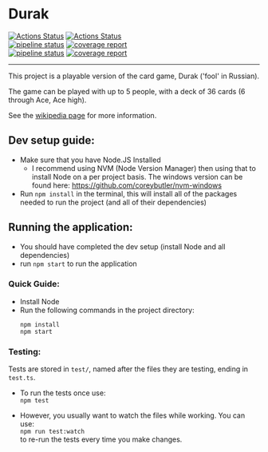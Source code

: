 # Durak

[![Actions Status](https://github.com/KaiSforza/durak/workflows/Node.js%20CI/badge.svg)](https://github.com/KaiSforza/durak/actions?query=workflow%3A"Node.js+CI")
[![Actions Status](https://github.com/KaiSforza/durak/workflows/CodeQL/badge.svg)](https://github.com/KaiSforza/durak/actions?query=workflow%3ACodeQL)  
[![pipeline status](https://gitlab.kaictl.me/kaictl/durak/badges/master/pipeline.svg)](https://gitlab.kaictl.me/kaictl/durak/-/commits/master)
[![coverage report](https://gitlab.kaictl.me/kaictl/durak/badges/master/coverage.svg)](https://gitlab.kaictl.me/kaictl/durak/-/commits/master)  
[![pipeline status](https://gitlab.com/KaiSforza/durak/badges/master/pipeline.svg)](https://gitlab.com/KaiSforza/durak/-/commits/master)
[![coverage report](https://gitlab.com/KaiSforza/durak/badges/master/coverage.svg)](https://gitlab.com/KaiSforza/durak/-/commits/master)  

---

This project is a playable version of the card game, Durak ('fool' in Russian).

The game can be played with up to 5 people, with a deck of 36 cards (6 through Ace, Ace high).

See the [wikipedia page](https://en.wikipedia.org/wiki/Durak) for more information.

## Dev setup guide:
 - Make sure that you have Node.JS Installed
    - I recommend using NVM (Node Version Manager) then using that to install Node on a per project basis. The windows version can be found here: https://github.com/coreybutler/nvm-windows
 - Run `npm install` in the terminal, this will install all of the packages needed to run the project (and all of their dependencies)

## Running the application:
 - You should have completed the dev setup (install Node and all dependencies)
 - run `npm start` to run the application

### Quick Guide:
  - Install Node
  - Run the following commands in the project directory:
    ```
    npm install
    npm start
    ```

### Testing:
Tests are stored in `test/`, named after the files they are testing, ending in `test.ts`.
  - To run the tests once use:  
    `npm test`

  - However, you usually want to watch the files while working. You can use:  
    `npm run test:watch`  
    to re-run the tests every time you make changes.